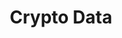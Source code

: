 ---
title: Crypto Data
weight: 80
summary: Alpaca Crypto Data API provides real-time & 6+ years of historical cryptocurrency data. 
---